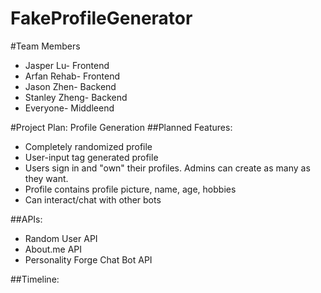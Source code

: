 FakeProfileGenerator
============================

#Team Members
* Jasper Lu- Frontend
* Arfan Rehab- Frontend
* Jason Zhen- Backend
* Stanley Zheng- Backend
* Everyone- Middleend

#Project Plan: Profile Generation
##Planned Features:
* Completely randomized profile
* User-input tag generated profile
* Users sign in and "own" their profiles. Admins can create as many as they want.
* Profile contains profile picture, name, age, hobbies
* Can interact/chat with other bots


##APIs:
* Random User API
* About.me API
* Personality Forge Chat Bot API

##Timeline:
